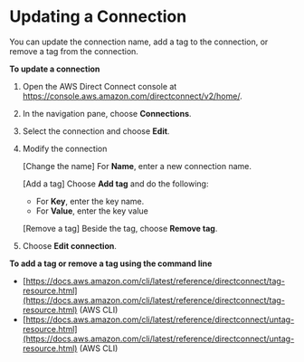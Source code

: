 # Updating a Connection<a name="updateconnection"></a>

You can update the connection name, add a tag to the connection, or remove a tag from the connection\.

**To update a connection**

1. Open the AWS Direct Connect console at [https://console\.aws\.amazon\.com/directconnect/v2/home/](https://console.aws.amazon.com/directconnect/v2/home/)\.

1. In the navigation pane, choose **Connections**\.

1. Select the connection and choose **Edit**\.

1. Modify the connection

   \[Change the name\] For **Name**, enter a new connection name\.

   \[Add a tag\] Choose **Add tag** and do the following:
   + For **Key**, enter the key name\.
   + For **Value**, enter the key value

   \[Remove a tag\] Beside the tag, choose **Remove tag**\.

1. Choose **Edit connection**\.

**To add a tag or remove a tag using the command line**
+ [https://docs.aws.amazon.com/cli/latest/reference/directconnect/tag-resource.html](https://docs.aws.amazon.com/cli/latest/reference/directconnect/tag-resource.html) \(AWS CLI\) 
+ [https://docs.aws.amazon.com/cli/latest/reference/directconnect/untag-resource.html](https://docs.aws.amazon.com/cli/latest/reference/directconnect/untag-resource.html) \(AWS CLI\) 